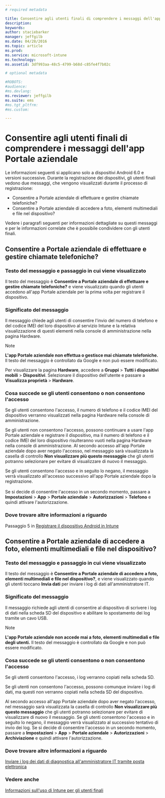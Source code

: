 ```yaml
---
# required metadata

title: Consentire agli utenti finali di comprendere i messaggi dell'app Portale aziendale | Microsoft Intune
description:
keywords:
author: staciebarker
manager: jeffgilb
ms.date: 04/28/2016
ms.topic: article
ms.prod:
ms.service: microsoft-intune
ms.technology:
ms.assetid: 3df993aa-48c5-4799-b68d-c85fe4f7b02c

# optional metadata

#ROBOTS:
#audience:
#ms.devlang:
ms.reviewer: jeffgilb
ms.suite: ems
#ms.tgt_pltfrm:
#ms.custom:

---
```


# Consentire agli utenti finali di comprendere i messaggi dell'app Portale aziendale

Le informazioni seguenti si applicano solo a dispositivi Android 6.0 e versioni successive. Durante la registrazione dei dispositivi, gli utenti finali vedono due messaggi, che vengono visualizzati durante il processo di registrazione:

- Consentire a Portale aziendale di effettuare e gestire chiamate telefoniche?
- Consentire a Portale aziendale di accedere a foto, elementi multimediali e file nel dispositivo?

Vedere i paragrafi seguenti per informazioni dettagliate su questi messaggi e per le informazioni correlate che è possibile condividere con gli utenti finali.

## Consentire a Portale aziendale di effettuare e gestire chiamate telefoniche?

### Testo del messaggio e passaggio in cui viene visualizzato
Il testo del messaggio è **Consentire a Portale aziendale di effettuare e gestire chiamate telefoniche?** e viene visualizzato quando gli utenti accedono all'app Portale aziendale per la prima volta per registrare il dispositivo.

### Significato del messaggio
Il messaggio chiede agli utenti di consentire l'invio del numero di telefono e del codice IMEI del loro dispositivo al servizio Intune e la relativa visualizzazione di questi elementi nella console di amministrazione nella pagina Hardware.

> [!NOTE]
> **L'app Portale aziendale non effettua o gestisce mai chiamate telefoniche.** Il testo del messaggio è controllato da Google e non può essere modificato.

Per visualizzare la pagina **Hardware**, accedere a **Gruppi** > **Tutti i dispositivi mobili** > **Dispositivi**. Selezionare il dispositivo dell'utente e passare a **Visualizza proprietà** > **Hardware**.

### Cosa succede se gli utenti consentono o non consentono l'accesso
Se gli utenti consentono l'accesso, il numero di telefono e il codice IMEI del dispositivo verranno visualizzati nella pagina Hardware nella console di amministrazione.

Se gli utenti non consentono l'accesso, possono continuare a usare l'app Portale aziendale e registrare il dispositivo, ma il numero di telefono e il codice IMEI del loro dispositivo risulteranno vuoti nella pagina Hardware nella console di amministrazione. Al secondo accesso all'app Portale aziendale dopo aver negato l'accesso, nel messaggio sarà visualizzata la casella di controllo **Non visualizzare più questo messaggio** che gli utenti potranno selezionare per evitare di visualizzare di nuovo il messaggio.

Se gli utenti consentono l'accesso e in seguito lo negano, il messaggio verrà visualizzato all'accesso successivo all'app Portale aziendale dopo la registrazione.</br></br>Se si decide di consentire l'accesso in un secondo momento, passare a **Impostazioni** > **App** > **Portale aziendale** > **Autorizzazioni** > **Telefono** e quindi attivare l'autorizzazione.

### Dove trovare altre informazioni a riguardo
Passaggio 5 in [Registrare il dispositivo Android in Intune](/Intune/EndUser/enroll-your-device-in-intune-android)

## Consentire a Portale aziendale di accedere a foto, elementi multimediali e file nel dispositivo?

### Testo del messaggio e passaggio in cui viene visualizzato
Il testo del messaggio è **Consentire a Portale aziendale di accedere a foto, elementi multimediali e file nel dispositivo?**, e viene visualizzato quando gli utenti toccano **Invia dati** per inviare i log di dati all'amministratore IT.

### Significato del messaggio
Il messaggio richiede agli utenti di consentire al dispositivo di scrivere i log di dati nella scheda SD del dispositivo e abilitare lo spostamento dei log tramite un cavo USB.   

> [!NOTE]
> **L'app Portale aziendale non accede mai a foto, elementi multimediali e file degli utenti.** Il testo del messaggio è controllato da Google e non può essere modificato.

### Cosa succede se gli utenti consentono o non consentono l'accesso
Se gli utenti consentono l'accesso, i log verranno copiati nella scheda SD.

Se gli utenti non consentono l'accesso, possono comunque inviare i log di dati, ma questi non verranno copiati nella scheda SD del dispositivo.

Al secondo accesso all'app Portale aziendale dopo aver negato l'accesso, nel messaggio sarà visualizzata la casella di controllo **Non visualizzare più questo messaggio** che gli utenti potranno selezionare per evitare di visualizzare di nuovo il messaggio. Se gli utenti consentono l'accesso e in seguito lo negano, il messaggio verrà visualizzato al successivo tentativo di invio dei log. Se si decide di consentire l'accesso in un secondo momento, passare a **Impostazioni** > **App** > **Portale aziendale** > **Autorizzazioni** > **Archiviazione** e quindi attivare l'autorizzazione.

### Dove trovare altre informazioni a riguardo
[Inviare i log dei dati di diagnostica all'amministratore IT tramite posta elettronica](/Intune/EndUser/send-diagnostic-data-logs-to-your-it-administrator-using-email-android)


### Vedere anche
[Informazioni sull'uso di Intune per gli utenti finali](/intune/deploy-use/what-to-tell-your-end-users-about-using-microsoft-intune.md)


<!--HONumber=May16_HO2-->


